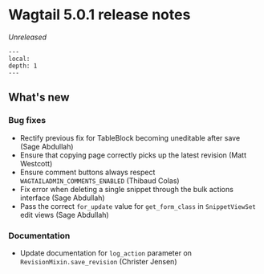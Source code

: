 # Wagtail 5.0.1 release notes

_Unreleased_

```{contents}
---
local:
depth: 1
---
```

## What's new

### Bug fixes

 * Rectify previous fix for TableBlock becoming uneditable after save (Sage Abdullah)
 * Ensure that copying page correctly picks up the latest revision (Matt Westcott)
 * Ensure comment buttons always respect `WAGTAILADMIN_COMMENTS_ENABLED` (Thibaud Colas)
 * Fix error when deleting a single snippet through the bulk actions interface (Sage Abdullah)
 * Pass the correct `for_update` value for `get_form_class` in `SnippetViewSet` edit views (Sage Abdullah)

### Documentation

 * Update documentation for `log_action` parameter on `RevisionMixin.save_revision` (Christer Jensen)
